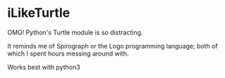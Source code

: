 # iLikeTurtle

OMG! Python's Turtle module is so distracting.

It reminds me of Spirograph or the Logo programming language; both of which I spent hours messing around with.

Works best with python3
